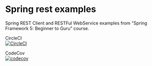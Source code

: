 # Spring rest examples
Spring REST Client and RESTFul WebService examples from “Spring Framework 5: Beginner to Guru” course.

CircleCI  
[![CircleCI](https://circleci.com/gh/szaboz89/spring-rest-example.svg?style=svg)](https://circleci.com/gh/szaboz89/spring-rest-example)

CodeCov  
[![codecov](https://codecov.io/gh/szaboz89/spring-rest-example/branch/master/graph/badge.svg)](https://codecov.io/gh/szaboz89/spring-rest-example)
